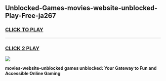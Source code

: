 
## Unblocked-Games-movies-website-unblocked-Play-Free-ja267
<h3>
<a href="https://premium76.site?title=movies-website-unblocked&ref=12A">CLICK TO PLAY</a></h3>
<hr>

<h3>
<a href="https://premium76.site?title=movies-website-unblocked&ref=12A">CLICK 2 PLAY</a>
  
</h3>

<a href="https://premium76.site?title=movies-website-unblocked&ref=12A"><img src="https://clearcache.store/games.png"></a>


**movies-website-unblocked games unblocked: Your Gateway to Fun and Accessible Online Gaming**
